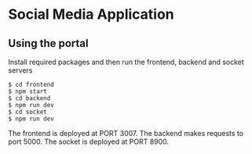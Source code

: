 # Social Media Application

## Using the portal


Install required packages and then run the frontend, backend and socket servers
```(shell)
$ cd frontend
$ npm start
$ cd backend
$ npm run dev
$ cd socket
$ npm run dev
```

The frontend is deployed at PORT 3007.
The backend makes requests to port 5000.
The socket is deployed at PORT 8900.
